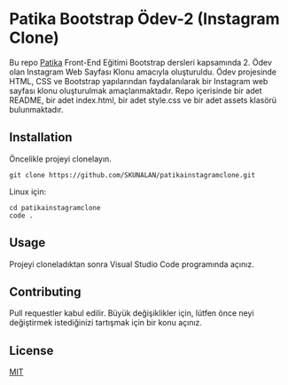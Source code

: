 # **Patika Bootstrap Ödev-2 (Instagram Clone)**

Bu repo [Patika](https://www.patika.dev) Front-End Eğitimi Bootstrap dersleri kapsamında 2. Ödev olan Instagram Web Sayfası Klonu amacıyla oluşturuldu. Ödev projesinde HTML, CSS ve Bootstrap yapılarından faydalanılarak bir Instagram web sayfası klonu oluşturulmak amaçlanmaktadır. Repo içerisinde bir adet README, bir adet index.html, bir adet style.css ve bir adet assets klasörü bulunmaktadır.

## **Installation**

Öncelikle projeyi clonelayın.
```
git clone https://github.com/SKUNALAN/patikainstagramclone.git
```
Linux için:

```
cd patikainstagramclone
code .
```

## **Usage**

Projeyi cloneladıktan sonra Visual Studio Code programında açınız.


## **Contributing**

Pull requestler kabul edilir. Büyük değişiklikler için, lütfen önce neyi değiştirmek istediğinizi tartışmak için bir konu açınız.

## **License**

[MIT](https://github.com/SKUNALAN/patikainstagramclone/blob/main/LICENSE)
